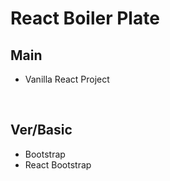 # React Boiler Plate

## Main
* Vanilla React Project

<br>

## Ver/Basic
* Bootstrap
* React Bootstrap 